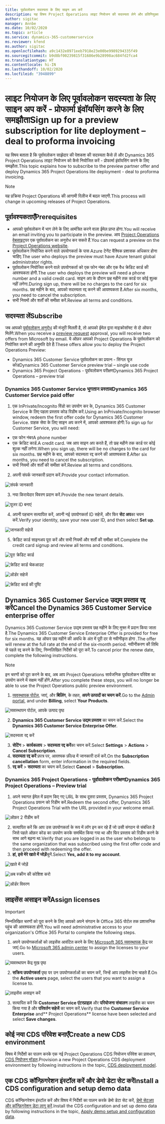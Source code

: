 ```yaml
---
title: पूर्वावलोकन सदस्यता के लिए साइन अप करें
description: यह विषय Project Operations लाइट नियोजन की सदस्यता लेने और प्रतिनियुक्त करने के तरीके के बारे में जानकारी प्रदान करता है - प्रोफार्मा इuवॉयसिंग के लिए समझौता.
author: sigitac
manager: Annbe
ms.date: 10/02/2020
ms.topic: article
ms.service: dynamics-365-customerservice
ms.reviewer: kfend
ms.author: sigitac
ms.openlocfilehash: a9c1432e8971eeb7918e23e00be9989294335f49
ms.sourcegitcommit: b9d8bf00239815f31686e9b28998ac684fd2fca4
ms.translationtype: HT
ms.contentlocale: hi-IN
ms.lasthandoff: 10/02/2020
ms.locfileid: "3948899"
---
```

# <a name="sign-up-for-a-preview-subscription-for-lite-deployment--deal-to-proforma-invoicing"></a><span data-ttu-id="08f22-103">लाइट नियोजन के लिए पूर्वावलोकन सदस्यता के लिए साइन अप करें - प्रोफार्मा इंवॉयसिंग करने के लिए समझौता</span><span class="sxs-lookup"><span data-stu-id="08f22-103">Sign up for a preview subscription for lite deployment – deal to proforma invoicing</span></span>

<span data-ttu-id="08f22-104">यह विषय बताता है कि पूर्वावलोकन साझेदार की पेशकश की सदस्यता कैसे लें और Dynamics 365 Project Operations लाइट नियोजन को कैसे नियोजित करें - प्रोफार्मा इंवॉयसिंग करने के लिए समझौता.</span><span class="sxs-lookup"><span data-stu-id="08f22-104">This topic explains how to subscribe to the preview partner offer and deploy Dynamics 365 Project Operations lite deployment - deal to proforma invoicing.</span></span>

> [!NOTE]
> <span data-ttu-id="08f22-105">यह प्रक्रिया Project Operations की आगामी रिलीज में बदल जाएगी.</span><span class="sxs-lookup"><span data-stu-id="08f22-105">This process will change in upcoming releases of Project Operations.</span></span>

## <a name="prerequisites"></a><span data-ttu-id="08f22-106">पूर्वावश्यकताएँ</span><span class="sxs-lookup"><span data-stu-id="08f22-106">Prerequisites</span></span>

- <span data-ttu-id="08f22-107">आपको पूर्वावलोकन में भाग लेने के लिए आमंत्रित करने वाला ईमेल प्राप्त होगा.</span><span class="sxs-lookup"><span data-stu-id="08f22-107">You will receive an email inviting you to participate in the preview.</span></span> <span data-ttu-id="08f22-108">आप [Project Operations वेबसाइट](https://dynamics.microsoft.com/en-us/project-operations/overview/)पर एक पूर्वावलोकन का अनुरोध कर सकते हैं.</span><span class="sxs-lookup"><span data-stu-id="08f22-108">You can request a preview on the [Project Operations website](https://dynamics.microsoft.com/en-us/project-operations/overview/).</span></span>
- <span data-ttu-id="08f22-109">पूर्वावलोकन नियोजित करने वाले उपयोगकर्ता के पास Azure टेनेंट वैश्विक प्रशासक अधिकार होना चाहिए.</span><span class="sxs-lookup"><span data-stu-id="08f22-109">The user who deploys the preview must have Azure tenant global administrator rights.</span></span>
- <span data-ttu-id="08f22-110">पूर्वावलोकन नियोजित करने वाले उपयोगकर्ता को एक फोन नंबर और एक वैध क्रेडिट कार्ड की आवश्यकता होगी.</span><span class="sxs-lookup"><span data-stu-id="08f22-110">The user who deploys the preview will need a phone number and a valid credit card.</span></span> <span data-ttu-id="08f22-111">साइन अप के दौरान छह महीने तक कार्ड पर कोई शुल्क नहीं लगेगा.</span><span class="sxs-lookup"><span data-stu-id="08f22-111">During sign up, there will be no charges to the card for six months.</span></span> <span data-ttu-id="08f22-112">छह महीने के बाद, आपको सदस्यता रद्द करने की आवश्यकता है.</span><span class="sxs-lookup"><span data-stu-id="08f22-112">After six months, you need to cancel the subscription.</span></span> 
- <span data-ttu-id="08f22-113">सभी नियमों और शर्तों की समीक्षा करें.</span><span class="sxs-lookup"><span data-stu-id="08f22-113">Review all terms and conditions.</span></span>

## <a name="subscribe"></a><span data-ttu-id="08f22-114">सदस्यता लें</span><span class="sxs-lookup"><span data-stu-id="08f22-114">Subscribe</span></span>

<span data-ttu-id="08f22-115">जब आपको [पूर्वावलोकन अनुरोध](https://forms.office.com/FormsPro/Pages/ResponsePage.aspx?id=v4j5cvGGr0GRqy180BHbR56j8lZs0FdAvwT75_WNFyxUMkRDV1NYQU5TNjE2VjhKOVBUNVg2R0s1NC4u) की मंजूरी मिलती है, तो आपको ईमेल द्वारा माइक्रोसॉफ्ट से दो ऑफर मिलेंगे.</span><span class="sxs-lookup"><span data-stu-id="08f22-115">When you receive a [preview request](https://forms.office.com/FormsPro/Pages/ResponsePage.aspx?id=v4j5cvGGr0GRqy180BHbR56j8lZs0FdAvwT75_WNFyxUMkRDV1NYQU5TNjE2VjhKOVBUNVg2R0s1NC4u) approval, you will receive two offers from Microsoft by email.</span></span> <span data-ttu-id="08f22-116">ये ऑफ़र आपको Project Operations के पूर्वावलोकन को नियोजित करने की अनुमति देते हैं:</span><span class="sxs-lookup"><span data-stu-id="08f22-116">These offers allow you to deploy the Project Operations Preview:</span></span>

- <span data-ttu-id="08f22-117">Dynamics 365 Customer Service पूर्वावलोकन का प्रयत्न - सिंगल यूज कोड</span><span class="sxs-lookup"><span data-stu-id="08f22-117">Dynamics 365 Customer Service preview trial – single use code</span></span>
- <span data-ttu-id="08f22-118">Dynamics 365 Project Operations - पूर्वावलोकन परीक्षण</span><span class="sxs-lookup"><span data-stu-id="08f22-118">Dynamics 365 Project Operations – preview trial</span></span>

### <a name="dynamics-365-customer-service-paid-offer"></a><span data-ttu-id="08f22-119">Dynamics 365 Customer Service भुगतान प्रस्ताव</span><span class="sxs-lookup"><span data-stu-id="08f22-119">Dynamics 365 Customer Service paid offer</span></span>

1. <span data-ttu-id="08f22-120">एक InPrivate/Incognito विंडो का उपयोग कर के, Dynamics 365 Customer Service के लिए पहला प्रस्ताव कोड रिडीम करें.</span><span class="sxs-lookup"><span data-stu-id="08f22-120">Using an InPrivate/Incognito browser window, redeem the first offer code for Dynamics 365 Customer Service.</span></span> <span data-ttu-id="08f22-121">ग्राहक सेवा के लिए साइन अप करने में, आपको आवश्यकता होगी:</span><span class="sxs-lookup"><span data-stu-id="08f22-121">To sign up for Customer Service, you will need:</span></span>

- <span data-ttu-id="08f22-122">एक फोन नंबर</span><span class="sxs-lookup"><span data-stu-id="08f22-122">A phone number</span></span>
- <span data-ttu-id="08f22-123">एक क्रेडिट कार्ड.</span><span class="sxs-lookup"><span data-stu-id="08f22-123">A credit card.</span></span> <span data-ttu-id="08f22-124">जब आप साइन अप करते हैं, तो छह महीने तक कार्ड पर कोई शुल्क नहीं लगेगा.</span><span class="sxs-lookup"><span data-stu-id="08f22-124">When you sign up, there will be no charges to the card for six months.</span></span> <span data-ttu-id="08f22-125">छह महीने के बाद, आपको सदस्यता रद्द करने की आवश्यकता है.</span><span class="sxs-lookup"><span data-stu-id="08f22-125">After six months, you need to cancel the subscription.</span></span>
- <span data-ttu-id="08f22-126">सभी नियमों और शर्तों की समीक्षा करें.</span><span class="sxs-lookup"><span data-stu-id="08f22-126">Review all terms and conditions.</span></span>

2. <span data-ttu-id="08f22-127">अपनी संपर्क जानकारी प्रदान करें.</span><span class="sxs-lookup"><span data-stu-id="08f22-127">Provide your contact information.</span></span>

![संपर्क जानकारी](./media/1ContactInformation.png)

3. <span data-ttu-id="08f22-129">नया किरायेदार विवरण प्रदान करें.</span><span class="sxs-lookup"><span data-stu-id="08f22-129">Provide the new tenant details.</span></span>

![यूजर ID बनाएं](./media/2CreateUserID.png)

4. <span data-ttu-id="08f22-131">अपनी पहचान सत्यापित करें, अपनी नई उपयोगकर्ता ID सहेजें, और फिर **सेट अप**का चयन करें.</span><span class="sxs-lookup"><span data-stu-id="08f22-131">Verify your identity, save your new user ID, and then select **Set up**.</span></span>

![जानकारी सहेजें](./media/3SaveInfo.png)

5. <span data-ttu-id="08f22-133">क्रेडिट कार्ड साइनअप पूरा करें और सभी नियमों और शर्तों की समीक्षा करें.</span><span class="sxs-lookup"><span data-stu-id="08f22-133">Complete the credit card signup and review all terms and conditions.</span></span> 

![पूरा क्रेडिट कार्ड](./media/4CompleteCreditCard.png)

![क्रेडिट कार्ड चेकआउट](./media/5CreditCardCheckout.png)

![ऑर्डर सहेजें](./media/6SaveOrder.png)

![क्रेडिट कार्ड की पुष्टि](./media/7Confirmation.png)

## <a name="cancel-the-dynamics-365-customer-service-enterprise-offer"></a><span data-ttu-id="08f22-138">Dynamics 365 Customer Service उद्यम प्रस्ताव रद्द करें</span><span class="sxs-lookup"><span data-stu-id="08f22-138">Cancel the Dynamics 365 Customer Service enterprise offer</span></span>

<span data-ttu-id="08f22-139">Dynamics 365 Customer Service उद्यम प्रस्ताव छह महीने के लिए मुफ्त में प्रदान किया जाता है.</span><span class="sxs-lookup"><span data-stu-id="08f22-139">The Dynamics 365 Customer Service Enterprise Offer is provided for free for six months.</span></span> <span data-ttu-id="08f22-140">यह ऑफर छह महीने की अवधि के अंत में पूरी दर से नवीनीकृत होगा .</span><span class="sxs-lookup"><span data-stu-id="08f22-140">The offer will renew at the full rate at the end of the six-month period.</span></span> <span data-ttu-id="08f22-141">नवीनीकरण की तिथि से पहले रद्द करने के लिए, निम्नलिखित निर्देशों को पूरा करें.</span><span class="sxs-lookup"><span data-stu-id="08f22-141">To cancel prior the renew date, complete the following instructions.</span></span> 

> [!NOTE]
> <span data-ttu-id="08f22-142">इन चरणों को पूरा करने के बाद, अब आप Project Operations सार्वजनिक पूर्वावलोकन परिवेश का उपयोग करने में सक्षम नहीं होंगे.</span><span class="sxs-lookup"><span data-stu-id="08f22-142">After you complete these steps, you will no longer be able to use the Project Operations public preview environment.</span></span>

1. <span data-ttu-id="08f22-143">[व्यवस्थापक पोर्टल](https://admin.microsoft.com/), जाएं, और **बिलिंग**, के तहत, **अपने उत्पादों का चयन करें**.</span><span class="sxs-lookup"><span data-stu-id="08f22-143">Go to the [Admin portal](https://admin.microsoft.com/), and under **Billing**, select **Your Products**.</span></span>

![व्यवस्थापन पोर्टल, आपके उत्पाद पृष्ठ](./media/8AdminPortal.png)

2. <span data-ttu-id="08f22-145">**Dynamics 365 Customer Service उद्यम प्रस्ताव** का चयन करें.</span><span class="sxs-lookup"><span data-stu-id="08f22-145">Select the **Dynamics 365 Customer Service Enterprise Offer**.</span></span>

![सदस्यता रद्द करें](./media/9CancelSubscription.png)

3. <span data-ttu-id="08f22-147">**सेटिंग** > **कार्यकलाप** > **सदस्यता रद्द करें**का चयन करें.</span><span class="sxs-lookup"><span data-stu-id="08f22-147">Select **Settings** > **Actions** > **Cancel Subscription**.</span></span>
4. <span data-ttu-id="08f22-148">**सदस्यता रद्द करें** प्रपत्र पर, आवश्यक फ़ील्ड में जानकारी दर्ज करें.</span><span class="sxs-lookup"><span data-stu-id="08f22-148">On the **Subscription cancellation** form, enter information in the required fields.</span></span>
5. <span data-ttu-id="08f22-149">**रद्द करें** > **सदस्यता** का चयन करें.</span><span class="sxs-lookup"><span data-stu-id="08f22-149">Select **Cancel** > **Subscription.**</span></span>

### <a name="dynamics-365-project-operations--preview-trial"></a><span data-ttu-id="08f22-150">Dynamics 365 Project Operations - पूर्वावलोकन परीक्षण</span><span class="sxs-lookup"><span data-stu-id="08f22-150">Dynamics 365 Project Operations – Preview trial</span></span>

1. <span data-ttu-id="08f22-151">अपने स्वागत ईमेल में प्रदान किए गए URL के साथ दूसरा प्रस्ताव, Dynamics 365 Project Operations प्रयत्न को रिडीम करें.</span><span class="sxs-lookup"><span data-stu-id="08f22-151">Redeem the second offer, Dynamics 365 Project Operations Trial with the URL provided in your welcome email.</span></span>

![ऑफ़र 2 रीडीम करें](./media/10RedeemOffer2.png)

2. <span data-ttu-id="08f22-153">सत्यापित करें कि आप उस उपयोगकर्ता के रूप में लॉग इन कर रहे हैं जो उसी संगठन से संबंधित है जिसे पहले ऑफ़र कोड का उपयोग करके समर्थित किया गया था और फिर प्रस्ताव को रिडीम करने के साथ आगे बढ़ना था.</span><span class="sxs-lookup"><span data-stu-id="08f22-153">Verify that you are logged in as the user who belongs to the same organization that was subscribed using the first offer code and then proceed with redeeming the offer.</span></span> 
3. <span data-ttu-id="08f22-154">**हां, इसे मेरे खाते में जोड़ें**चुनें.</span><span class="sxs-lookup"><span data-stu-id="08f22-154">Select **Yes, add it to my account**.</span></span>

![खाते में जोड़ें](./media/11AddToAccount.png)

![अब स्क्रीन की कोशिश करो](./media/12TryNow.png)

![ऑर्डर विवरण](./media/13Confirmation.png)

## <a name="assign-licenses"></a><span data-ttu-id="08f22-158">लाइसेंस असाइन करें</span><span class="sxs-lookup"><span data-stu-id="08f22-158">Assign licenses</span></span>

> [!IMPORTANT]
> <span data-ttu-id="08f22-159">निम्नलिखित चरणों को पूरा करने के लिए आपको अपने संगठन के Office 365 पोर्टल तक प्रशासनिक पहुंच की आवश्यकता होगी.</span><span class="sxs-lookup"><span data-stu-id="08f22-159">You will need administrative access to your organization's Office 365 Portal to complete the following steps.</span></span>

1. <span data-ttu-id="08f22-160">अपने उपयोगकर्ताओं को लाइसेंस आवंटित करने के लिए [Microsoft 365 व्यवस्थापक केंद्र](https://portal.office.com/) पर जाएं.</span><span class="sxs-lookup"><span data-stu-id="08f22-160">Go to [Microsoft 365 admin center](https://portal.office.com/) to assign the licenses to your users.</span></span>

![व्यवस्थापन केंद्र मुख पृष्ठ](./media/14AdminPortal.png)

2. <span data-ttu-id="08f22-162">**सक्रिय उपयोगकर्ता** पृष्ठ पर उन उपयोगकर्ताओं का चयन करें, जिन्हें आप लाइसेंस देना चाहते हैं.</span><span class="sxs-lookup"><span data-stu-id="08f22-162">On the **Active users** page, select the users that you want to assign a license to.</span></span>

![लाइसेंस असाइन करें](./media/15AssignLicenses.png)

3. <span data-ttu-id="08f22-164">सत्यापित करें कि **Customer Service एंटरप्राइज़** और **परियोजना संचालन** लाइसेंस का चयन किया गया है और **परिवर्तन सहेजें** का चयन करें.</span><span class="sxs-lookup"><span data-stu-id="08f22-164">Verify that the **Customer Service Enterprise** and\*\* Project Operations\*\* license have been selected and select **Save changes**.</span></span>

## <a name="create-a-new-cds-environment"></a><span data-ttu-id="08f22-165">कोई नया CDS परिवेश बनाएँ</span><span class="sxs-lookup"><span data-stu-id="08f22-165">Create a new CDS environment</span></span>

<span data-ttu-id="08f22-166">विषय में निर्देशों का पालन करके एक नई Project Operations CDS नियोजन परिवेश का प्रावधान, [CDS नियोजन मॉडल](lite-deployment.md).</span><span class="sxs-lookup"><span data-stu-id="08f22-166">Provision a new Project Operations CDS deployment environment by following instructions in the topic, [CDS deployment model](lite-deployment.md).</span></span>

## <a name="install-a-cds-configuration-and-setup-demo-data"></a><span data-ttu-id="08f22-167">एक CDS कॉन्फ़िगरेशन इंस्टॉल करें और डेमो डेटा सेट करें</span><span class="sxs-lookup"><span data-stu-id="08f22-167">Install a CDS configuration and setup demo data</span></span>

<span data-ttu-id="08f22-168">CDS कॉन्फ़िगरेशन इंस्टॉल करें और विषय में निर्देशों का पालन करके डेमो डेटा सेट करें, [डेमो सेटअप और कॉन्फ़िगरेशन डेटा लागू करें](lite-apply-demo-setup-config-data.md).</span><span class="sxs-lookup"><span data-stu-id="08f22-168">Install the CDS configuration and set up demo data by following instructions in the topic, [Apply demo setup and configuration data](lite-apply-demo-setup-config-data.md).</span></span>
